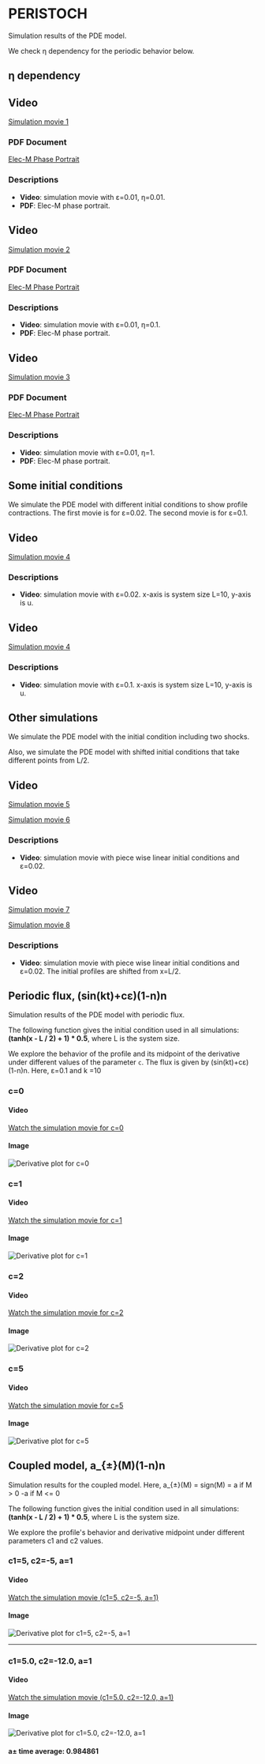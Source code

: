 # PERISTOCH

Simulation results of the PDE model.

We check &eta; dependency for the periodic behavior below.

## &eta; dependency

## Video
[Simulation movie 1](https://github.com/Hiro06190/PERISTOCH/assets/40862678/92f34e80-03e5-4d86-8d3e-c3d5ca80b48b)


### PDF Document
[Elec-M Phase Portrait](slow_fast_ep0.01_eta100.pdf)

### Descriptions
- **Video**: simulation movie with &epsilon;=0.01, &eta;=0.01.
- **PDF**: Elec-M phase portrait.

## Video
[Simulation movie 2](https://github.com/Hiro06190/PERISTOCH/assets/40862678/d2976c9d-f213-48ef-9b67-75ece7d73795)


### PDF Document
[Elec-M Phase Portrait](slow_fast_ep0.01_eta10.pdf)

### Descriptions
- **Video**: simulation movie with &epsilon;=0.01, &eta;=0.1.
- **PDF**: Elec-M phase portrait.

## Video
[Simulation movie 3](https://github.com/Hiro06190/PERISTOCH/assets/40862678/51490627-9cd2-44e3-b23f-a47f848dede7)


### PDF Document
[Elec-M Phase Portrait](slow_fast_ep0.01_eta1.pdf)

### Descriptions
- **Video**: simulation movie with &epsilon;=0.01, &eta;=1.
- **PDF**: Elec-M phase portrait.

## Some initial conditions

We simulate the PDE model with different initial conditions to show profile contractions. The first movie is for &epsilon;=0.02. The second movie is for &epsilon;=0.1.

## Video
[Simulation movie 4](https://github.com/Hiro06190/PERISTOCH/assets/40862678/47afa198-25f6-4300-80a0-a03226de2fb9)

### Descriptions
- **Video**: simulation movie with &epsilon;=0.02. x-axis is system size L=10, y-axis is u.

## Video
[Simulation movie 4](https://github.com/Hiro06190/PERISTOCH/assets/40862678/7f1b796e-ed89-48c2-866c-306ad33df234
)

### Descriptions
- **Video**: simulation movie with &epsilon;=0.1. x-axis is system size L=10, y-axis is u.


## Other simulations

We simulate the PDE model with the initial condition including two shocks.

Also, we simulate the PDE model with shifted initial conditions that take different points from L/2.


## Video
[Simulation movie 5](https://github.com/Hiro06190/PERISTOCH/assets/40862678/50eca45f-f7ae-43ca-b75d-bff9dfe219db
)

[Simulation movie 6](https://github.com/Hiro06190/PERISTOCH/assets/40862678/bdfa4a16-c072-4f13-a1b9-e713d24e85ce
)

### Descriptions
- **Video**: simulation movie with piece wise linear initial conditions and &epsilon;=0.02.


## Video
[Simulation movie 7](https://github.com/Hiro06190/PERISTOCH/assets/40862678/2d2da78c-55a3-44b4-9fcc-5d01b92f6885
)

[Simulation movie 8](https://github.com/Hiro06190/PERISTOCH/assets/40862678/a5449fe2-4c75-4fa4-91df-74b9fd029438
)

### Descriptions
- **Video**: simulation movie with piece wise linear initial conditions and &epsilon;=0.02. The initial profiles are shifted from x=L/2.

## Periodic flux, (sin(kt)+c&epsilon;)(1-n)n
Simulation results of the PDE model with periodic flux.

The following function gives the initial condition used in all simulations:  
**(tanh(x - L / 2) + 1) * 0.5**, where L is the system size.

We explore the behavior of the profile and its midpoint of the derivative under different values of the parameter `c`.
The flux is given by (sin(kt)+c&epsilon;)(1-n)n.
Here, &epsilon;=0.1 and k =10

### c=0
#### Video
[Watch the simulation movie for c=0](https://github.com/Hiro06190/PERISTOCH/blob/main/animation_u_a_t_flux_c%3D0.mp4)

#### Image
![Derivative plot for c=0](https://github.com/Hiro06190/PERISTOCH/blob/main/derivative_plot_c%3D0.jpg)

### c=1
#### Video
[Watch the simulation movie for c=1](https://github.com/Hiro06190/PERISTOCH/blob/main/animation_u_a_t_flux_c%3D1.mp4)

#### Image
![Derivative plot for c=1](https://github.com/Hiro06190/PERISTOCH/blob/main/derivative_plot_c%3D1.jpg)

### c=2
#### Video
[Watch the simulation movie for c=2](https://github.com/Hiro06190/PERISTOCH/blob/main/animation_u_a_t_flux_c%3D2.mp4)

#### Image
![Derivative plot for c=2](https://github.com/Hiro06190/PERISTOCH/blob/main/derivative_plot_c%3D2.jpg)

### c=5
#### Video
[Watch the simulation movie for c=5](https://github.com/Hiro06190/PERISTOCH/blob/main/animation_u_a_t_flux_c%3D5.mp4)

#### Image
![Derivative plot for c=5](https://github.com/Hiro06190/PERISTOCH/blob/main/derivative_plot_c%3D5.jpg)


## Coupled model, a_{±}(M)(1-n)n
Simulation results for the coupled model.
Here,
a_{±}(M) = sign(M) =
    a   if M > 0
    -a  if M <= 0

The following function gives the initial condition used in all simulations:  
**(tanh(x - L / 2) + 1) * 0.5**, where L is the system size.

We explore the profile's behavior and derivative midpoint under different parameters c1 and c2 values.


### c1=5, c2=-5, a=1
#### Video
[Watch the simulation movie (c1=5, c2=-5, a=1)](https://github.com/Hiro06190/PERISTOCH/blob/main/periodic_with_Mvariable/animation_u_flux_M_c1%3D5.0_c2%3D-5.0_3.mp4)

#### Image
![Derivative plot for c1=5, c2=-5, a=1](https://github.com/Hiro06190/PERISTOCH/blob/main/periodic_with_Mvariable/derivative_plot_c1%3D5.0_c2%3D-5.0.jpg)

---

### c1=5.0, c2=-12.0, a=1
#### Video
[Watch the simulation movie (c1=5.0, c2=-12.0, a=1)](https://github.com/Hiro06190/PERISTOCH/blob/main/periodic_with_Mvariable/animation_u_flux_M_c1%3D5.0_c2%3D-12.0_average_a_t_%200.984861.mp4)

#### Image
![Derivative plot for c1=5.0, c2=-12.0, a=1](https://github.com/Hiro06190/PERISTOCH/blob/main/periodic_with_Mvariable/derivative_plot_c1%3D5.0_c2%3D-12.0_average_a_t_%200.984861.jpg)

#### a± time average: 0.984861



